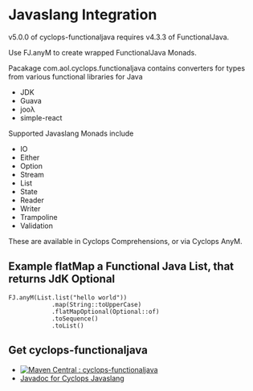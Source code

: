 # Javaslang Integration

v5.0.0 of cyclops-functionaljava requires v4.3.3 of FunctionalJava.



Use FJ.anyM to create wrapped FunctionalJava Monads.

Pacakage com.aol.cyclops.functionaljava contains converters for types from various functional libraries for Java

* JDK
* Guava
* jooλ
* simple-react

Supported Javaslang Monads include

* IO
* Either
* Option
* Stream
* List
* State
* Reader
* Writer
* Trampoline
* Validation

These are available in Cyclops Comprehensions, or via Cyclops AnyM.

## Example flatMap a Functional Java List, that returns JdK Optional

	FJ.anyM(List.list("hello world"))
				.map(String::toUpperCase)
				.flatMapOptional(Optional::of)
				.toSequence()
				.toList()
    
			
## Get cyclops-functionaljava


* [![Maven Central : cyclops-functionaljava](https://maven-badges.herokuapp.com/maven-central/com.aol.cyclops/cyclops-functionaljava/badge.svg)](https://maven-badges.herokuapp.com/maven-central/com.aol.cyclops/cyclops-functionaljava)
* [Javadoc for Cyclops Javaslang](http://www.javadoc.io/doc/com.aol.cyclops/cyclops-functionaljava/5.0.0)
